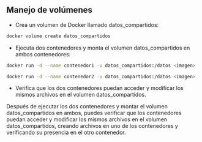 ## Manejo de volúmenes

- Crea un volumen de Docker llamado datos_compartidos:

```bash
docker volume create datos_compartidos
```

- Ejecuta dos contenedores y monta el volumen datos_compartidos en ambos contenedores:

```bash
docker run -d --name contenedor1 -v datos_compartidos:/datos <imagen> 
```

```bash
docker run -d --name contenedor2 -v datos_compartidos:/datos <imagen> 
```

- Verifica que los dos contenedores puedan acceder y modificar los mismos archivos en el volumen datos_compartidos.


Después de ejecutar los dos contenedores y montar el volumen datos_compartidos en ambos, puedes verificar que los contenedores puedan acceder y modificar los mismos archivos en el volumen datos_compartidos, creando archivos en uno de los contenedores y verificando su presencia en el otro contenedor.